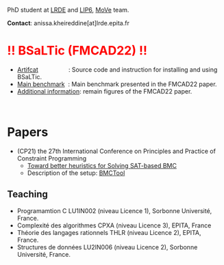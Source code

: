 PhD student at [LRDE](https://www.lrde.epita.fr/wiki/Home) and [LIP6](https://www.lip6.fr), [MoVe](https://www.lip6.fr/MoVe) team.

**Contact**: anissa.kheireddine[at]lrde.epita.fr


# <span style="color:red">!! BSaLTic  (FMCAD22) !!</span>

 * [Artifcat](https://doi.org/10.5281/zenodo.6323166) &nbsp;&nbsp;&nbsp;&nbsp;&nbsp;&nbsp;&nbsp;&nbsp;&nbsp;&nbsp;&nbsp;&nbsp;&nbsp;&nbsp;&nbsp;&nbsp;&nbsp;: Source code and instruction for installing and using BSaLTic.
 * [Main benchmark](https://doi.org/10.5281/zenodo.6303638)&nbsp;&nbsp;: Main benchmark presented in the FMCAD22 paper.
 * [Additional information](https://akheireddine.github.io/fmcad/figures.html): remain figures of the FMCAD22 paper.

<!---
* [Virtual Machine](https://doi.org/10.5281/zenodo.6323716) &nbsp;&nbsp;&nbsp;: BSaLTic is already installed in the VM.
--->
<br />

# Papers
*  (CP21)  the 27th International Conference on Principles and Practice of Constraint Programming 
   * [Toward better heuristics for Solving SAT-based BMC](https://www.lrde.epita.fr/wiki/Publications/kheireddine.21.cp)
   * Description of the setup: [BMCTool](https://akheireddine.github.io/cp21/cp21.html)


## Teaching

 * Programamtion C  LU1IN002 (niveau Licence 1), Sorbonne Université, France.
 * Complexité des algorithmes CPXA (niveau Licence 3), EPITA, France
 * Théorie des langages rationnels THLR (niveau Licence 2), EPITA, France.
 * Structures de données LU2IN006 (niveau Licence 2), Sorbonne Université, France.


